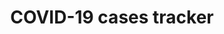 ---
layout: page
title: COVID-19 cases tracker
description: Built an Android app tracking India’s COVID-19 cases with visualizations
img: assets/img/covidtracker.png
importance: 1000
github: https://github.com/dhruvrauthan/Corona-Cases-Tracker-Android-App
redirect: https://github.com/dhruvrauthan/Corona-Cases-Tracker-Android-App
category: personal
---